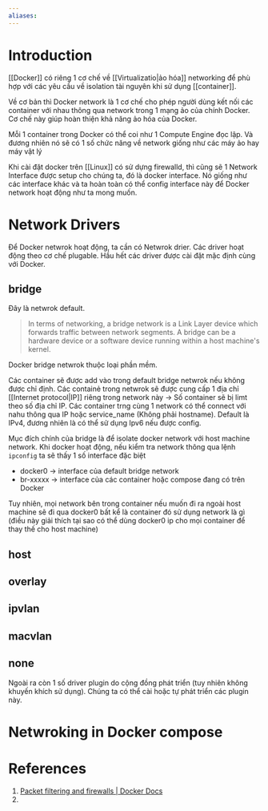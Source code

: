 ```yaml
---
aliases:
---
```

# Introduction

[[Docker]] có riêng 1 cơ chế về [[Virtualizatio|ảo hóa]] networking để phù hợp với các yêu cầu về isolation tài nguyên khi sử dụng [[container]].

Về cơ bản thì Docker network là 1 cơ chế cho phép người dùng kết nối các container với nhau thông qua network trong 1 mạng ảo của chính Docker. Cơ chế này giúp hoàn thiện khả năng ảo hóa của Docker.

Mỗi 1 container trong Docker có thể coi như 1 Compute Engine đọc lập. Và đương nhiên nó sẽ có 1 số chức năng về network giống như các máy ảo hay máy vật lý

Khi cài đặt docker trên [[Linux]] có sử dựng firewalld, thì cũng sẽ 1 Network Interface được setup cho chúng ta, đó là docker interface. Nó giống như các interface khác và ta hoàn toàn có thể config interface này để Docker network hoạt động như ta mong muốn.

# Network Drivers

Để Docker netwrok hoạt động, ta cần có Netwrok drier. Các driver hoạt động theo cơ chế plugable. Hầu hết các driver được cài đặt mặc định cùng với Docker.

## bridge
Đây là netwrok default. 
> In terms of networking, a bridge network is a Link Layer device which forwards traffic between network segments. A bridge can be a hardware device or a software device running within a host machine's kernel.

Docker bridge netwrok thuộc loại phần mềm.

Các container sẽ được add vào trong default bridge netwrok nếu không được chỉ định. Các containẻ trong netwrok sẽ được cung cấp 1 địa chỉ [[Internet protocol|IP]] riêng trong network này -> Số container sẽ bị limt theo số địa chỉ IP. Các container trng cùng 1 network có thể connect với nahu thông qua IP hoặc service_name (Không phải hostname). Default là IPv4, đương nhiên là có thể sử dụng Ipv6 nếu được config.

Mục đích chính của bridge là để isolate docker network với host machine network. Khi docker hoạt động, nếu kiểm tra network thông qua lệnh `ipconfig` ta sẽ thấy 1 số interface đặc biệt

- docker0 -> interface của default bridge network
- br-xxxxx -> interface của các container hoặc compose đang có trên Docker

Tuy nhiên, mọi network bên trong container nếu muốn đi ra ngoài host machine sẽ đi qua docker0 bất kể là container đó sử dụng network là gì (điều này giải thích tại sao có thể dùng docker0 ip cho mọi container để thay thế cho host machine)
## host

## overlay

## ipvlan

## macvlan

## none

Ngoài ra còn 1 số driver plugin do cộng đồng phát triển (tuy nhiên không khuyến khích sử dụng). Chúng ta có thể cài hoặc tự phát triển các plugin này.

# Netwroking in Docker compose



# References
1. [Packet filtering and firewalls | Docker Docs](https://docs.docker.com/network/packet-filtering-firewalls/)
2. 